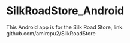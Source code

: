 # SilkRoadStore_Android
This Android app is for the Silk Road Store, link:  github.com/amircpu2/SilkRoadStore
